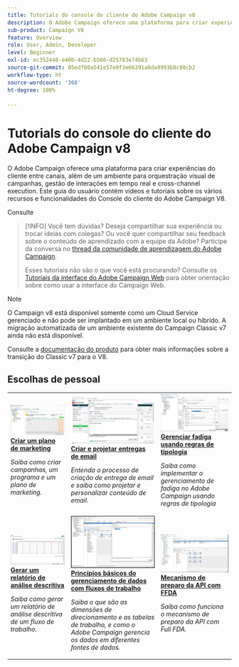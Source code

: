 ```yaml
---
title: Tutorials do console do cliente do Adobe Campaign v8
description: O Adobe Campaign oferece uma plataforma para criar experiências do cliente entre canais, além de um ambiente para orquestração visual de campanhas, gestão de interações em tempo real e cross-channel execution. Este guia do usuário contém vídeos e tutoriais sobre os vários recursos e funcionalidades do Console do cliente do Adobe Campaign V8.
sub-product: Campaign V8
feature: Overview
role: User, Admin, Developer
level: Beginner
exl-id: ec352448-e40b-4d22-b566-d25783e74b63
source-git-commit: 05edf80a541e57e0f3e66391a0da9993b8c80cb2
workflow-type: ht
source-wordcount: '368'
ht-degree: 100%

---
```


# Tutorials do console do cliente do Adobe Campaign v8

O Adobe Campaign oferece uma plataforma para criar experiências do cliente entre canais, além de um ambiente para orquestração visual de campanhas, gestão de interações em tempo real e cross-channel execution. Este guia do usuário contém vídeos e tutoriais sobre os vários recursos e funcionalidades do Console do cliente do Adobe Campaign V8.

Consulte

>[!INFO]
> Você tem dúvidas? Deseja compartilhar sua experiência ou trocar ideias com colegas? Ou você quer compartilhar seu feedback sobre o conteúdo de aprendizado com a equipe da Adobe? Participe da conversa no [thread da comunidade de aprendizagem do Adobe Campaign](https://experienceleaguecommunities.adobe.com:443/t5/adobe-campaign-classic/join-the-discussion-on-adobe-campaign-learning/td-p/419096).
> 
> Esses tutoriais não são o que você está procurando?
> Consulte os [Tutoriais da interface do Adobe Campaign Web](https://experienceleague.adobe.com/docs/campaign-web-learn/tutorials/overview.html?lang=pt-BR) para obter orientação sobre como usar a interface do Campaign Web.

>[!NOTE]
> O Campaign v8 está disponível somente como um Cloud Service gerenciado e não pode ser implantado em um ambiente local ou híbrido. A migração automatizada de um ambiente existente do Campaign Classic v7 ainda não está disponível.
>
>Consulte a [documentação do produto](https://experienceleague.adobe.com/docs/campaign/campaign-v8/new/v7-to-v8.html?lang=pt-BR) para obter mais informações sobre a transição do Classic v7 para o V8.

<div id="recs-overview-body-1"></div>
<div id="recs-overview-body-2"></div>
<div id="recs-overview-body-3"></div>
<div id="recs-overview-body-4"></div>
<div id="recs-overview-body-5"></div>
<div id="recs-overview-body-6"></div>

<div id="staff-picks-section">

## Escolhas de pessoal

<table>
<tr>
  <td>
    <a href="/help/get-started/create-a-marketing-plan-programs-and-campaigns.md">
      <img alt="Criar campanhas, um programa e um plano de marketing (vídeo)" src="./assets/333810.jpg"/>
    </a>
    <div>
      <a href="/help/get-started/create-a-marketing-plan-programs-and-campaigns.md">
    <strong>Criar um plano de marketing</strong>
    </a>
    </div>
    <p>
    <em>Saiba como criar campanhas, um programa e um plano de marketing.</em>
    <p>
  </td>
   <td>
    <a href="./content-creation/create-and-design-email-deliveries.md">
      <img alt="Criar e projetar entregas de email (vídeo)" src="./assets/333476.jpg" />
    </a>
    <div>
      <a href="./content-creation/create-and-design-email-deliveries.md">
    <strong>Criar e projetar entregas de email</strong>
    </a>
    </div>
    <p>
    <em>Entenda o processo de criação de entrega de email e saiba como projetar e personalizar conteúdo de email.
</em>
    <p>
  </td>
  <td>
    <a href="./send-messages/fatigue-management/typology-rules-for-fatigue-management.md">
      <img alt="Gerenciar fadiga usando regras de tipologia (vídeo)" src="./assets/333787.jpg" />
    </a>
    <div>
      <a href="./send-messages/fatigue-management/typology-rules-for-fatigue-management.md">
    <strong>Gerenciar fadiga usando regras de tipologia</strong>
    </a>
    </div>
    <p>
    <em>Saiba como implementar o gerenciamento de fadiga no Adobe Campaign usando regras de tipologia </em>
    <p>
  </td>
</tr>
<tr>
</td>
  <td>
    <a href="./reporting/generate-a-descriptive-analysis-report.md">
      <img alt="Gerar um relatório de análise descritiva" src="./assets/333994.jpg" />
    </a>
    <div>
      <a href="./reporting/generate-a-descriptive-analysis-report.md">
    <strong>Gerar um relatório de análise descritiva</strong>
    </a>
    </div>
    <p>
    <em>Saiba como gerar um relatório de análise descritiva de um fluxo de trabalho.</em>
    <p>
  </td>
  <td>
   <a href="./data-management/data-management-fundamentals.md">
      <img alt="Princípios básicos do gerenciamento de dados com fluxos de trabalho" src="./assets/339992.jpg" />
    </a>
     <div>
      <a href="./data-management/data-management-fundamentals.md">
    <strong>Princípios básicos do gerenciamento de dados com fluxos de trabalho</strong>
    </a>
    </div>
    <p>
    <em>Saiba o que são as dimensões de direcionamento e as tabelas de trabalho, e como o Adobe Campaign gerencia os dados em diferentes fontes de dados.</em>
    <p>
  </td>
  <td>
   <a href="./data-management/api-staging-mechanism.md">
      <img alt="Mecanismo de preparo da API com FFDA" src="./assets/339276.jpg" />
    </a>
     <div>
      <a href="./data-management/api-staging-mechanism.md">
    <strong>Mecanismo de preparo da API com FFDA</strong>
    </a>
    </div>
    <p>
    <em>Saiba como funciona o mecanismo de preparo da API com Full FDA.</em>
    <p>
  </td>
</tr>
</table>

</div>
